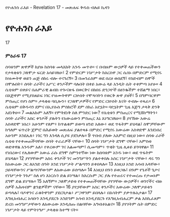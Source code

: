 ﻿
የዮሐንስ ራእይ - Revelation 17 - መጽሐፍ ቅዱስ ብሉይ ኪዳን
# የዮሐንስ ራእይ
17
### ምዕራፍ 17
 ሰባቱንም ጽዋዎች ከያዙ ከሰባቱ መላእክት አንዱ መጥቶ። ና በብዙም ውኃዎች ላይ የተቀመጠችውን የታላቂቱን ጋለሞታ ፍርድ አሳይሃለሁ፤
2  የምድርም ነገሥታት ከእርስዋ ጋር ሴሰኑ በምድርም የሚኖሩ ከዝሙትዋ ወይን ጠጅ ሰከሩ ብሎ ተናገረኝ።
3  በመንፈስም ወደ በረሀ ወሰደኝ፤ የስድብም ስሞች በሞሉበት፥ ሰባት ራሶችና አሥር ቀንዶችም ባሉበት በቀይ አውሬ ላይ አንዲት ሴት ተቀምጣ አየሁ።
4  ሴቲቱም በቀይና በሐምራዊ ልብስ ተጐናጽፋ በወርቅና በከበሩ ድንጋዮች በዕንቈችም ተሸልማ ነበር፥ በእጅዋም የሚያስጸይፍ ነገር የዝሙትዋም ርኵሰት የሞላባትን የወርቅ ጽዋ ያዘች፤
5  በግምባርዋም ምስጢር የሆነ ስም። ታላቂቱ ባቢሎን፥ የጋለሞታዎችና የምድር ርኵሰት እናት ተብሎ ተጻፈ።
6  ሴቲቱም በቅዱሳን ደምና በኢየሱስ ምስክሮች ደም ሰክራ አየኋት። ባየኋትም ጊዜ እጅግ ታላቅ ድንቅ አደነቅሁ።
7  መልአኩም አለኝ። የምትደነቅ ስለ ምንድር ነው? የሴቲቱን ምስጢርና የሚሸከማትን፥ ሰባት ራሶችና አስር ቀንዶች ያሉትን የአውሬውን ምስጢር እኔ እነግርሃለሁ።
8  ያየኸው አውሬ አስቀድሞ ነበረ፥ አሁንም የለም፥ ከጥልቁም ይወጣ ዘንድ አለው፥ ወደ ጥፋትም ይሄዳል፤ ስሞቻቸውም ከዓለም ፍጥረት ጀምሮ በሕይወት መጽሐፍ ያልተጻፉ በምድር የሚኖሩ አውሬው አስቀድሞ እንደነበረ አሁንም እንደሌለ፥ ነገር ግን እንዳለ ሲያዩ ያደንቃሉ።
9  ጥበብ ያለው አእምሮ በዚህ ነው። ሰባቱ ራሶች ሴቲቱ የተቀመጠችባቸው ሰባት ተራራዎች ናቸው፥
10  ሰባት ነገሥታት ደግሞ ናቸው፤ አምስቱ ወድቀዋል አንዱም አለ፥ የቀረውም ገና አልመጣም፤ ሲመጣም፥ ጥቂት ጊዜ ሊቆይ ይገባዋል።
11  የነበረውና የሌለውም አውሬ ራሱ ደግሞ ስምንተኛው ነው ከሰባቱም አንዱ ነው፥ ወደ ጥፋትም ይሄዳል።
12  ያየሃቸውም አስሩ ቀንዶች ገና መንግሥትን ያልተቀበሉ አስር ነገሥታት ናቸው፥ ዳሩ ግን ከአውሬው ጋር ለአንድ ሰዓት እንደ ነገሥታት ሥልጣንን ይቀበላሉ።
13  እነዚህ አንድ አሳብ አላቸው፥ ኃይላቸውንና ሥልጣናቸውንም ለአውሬው ይሰጣሉ።
14  እነዚህ በጉን ይወጋሉ፤ በጉም የጌቶች ጌታና የነገሥታት ንጉሥ ስለ ሆነ እነርሱን ድል ይነሣል፥ ከእርሱም ጋር ያሉ የተጠሩና የተመረጡ የታመኑም ደግሞ ድል ይነሣሉ።
15  አለኝም። ጋለሞታይቱ የተቀመጠችባቸው ያየሃቸው ውኃዎች፥ ወገኖችና ብዙ ሰዎች አሕዛብም ቋንቋዎችም ናቸው።
16  ያየኃቸውም አስር ቀንዶችና አውሬው ጋለሞታይቱን ይጣላሉ፤ ባዶዋንና ራቁትዋንም ያደርጓታል፥ ሥጋዋንም ይበላሉ፥ በእሳትም ያቃጥሉአታል።
17  እግዚአብሔር አሳቡን እንዲያደርጉ አንድንም አሳብ እንዲያደርጉ የእግዚአብሔርም ቃል እስኪፈጸም ድረስ መንግሥታቸውን ለአውሬው እንዲሰጡ በልባቸው አግብቶአልና።
18  ያየሃትም ሴት በምድር ነገሥታት ላይ የምትነግሥ ታላቂቱ ከተማ ናት። 
